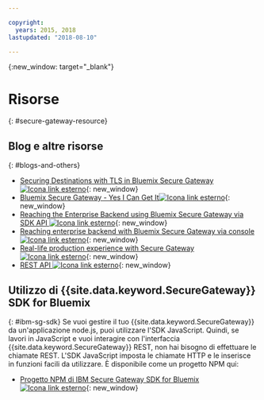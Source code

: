 ```yaml
---

copyright:
  years: 2015, 2018
lastupdated: "2018-08-10"

---
```

{:new_window: target="_blank"}

# Risorse
{: #secure-gateway-resource}

## Blog e altre risorse
{: #blogs-and-others}

- [Securing Destinations with TLS in Bluemix Secure Gateway ![Icona link esterno](../../icons/launch-glyph.svg "Icona link esterno")](https://developer.ibm.com/bluemix/2015/04/17/securing-destinations-tls-bluemix-secure-gateway/){: new_window}
- [Bluemix Secure Gateway - Yes I Can Get It![Icona link esterno](../../icons/launch-glyph.svg "Icona link esterno")](https://developer.ibm.com/bluemix/2015/03/27/bluemix-secure-gateway-yes-can-get/){: new_window}
- [Reaching the Enterprise Backend using Bluemix Secure Gateway via SDK API ![Icona link esterno](../../icons/launch-glyph.svg "Icona link esterno")](https://developer.ibm.com/bluemix/2015/04/07/reaching-enterprise-backend-bluemix-secure-gateway-via-sdk-api/){: new_window}
- [Reaching enterprise backend with Bluemix Secure Gateway via console ![Icona link esterno](../../icons/launch-glyph.svg "Icona link esterno")](https://developer.ibm.com/bluemix/2015/04/01/reaching-enterprise-backend-bluemix-secure-gateway/){: new_window}
- [Real-life production experience with Secure Gateway ![Icona link esterno](../../icons/launch-glyph.svg "Icona link esterno")](https://www.ibm.com/blogs/bluemix/2015/11/secure-gateway-in-production-part1/){: new_window}
- [REST API ![Icona link esterno](../../icons/launch-glyph.svg "Icona link esterno")](https://cloud.ibm.com/apidocs/secure-gateway){: new_window}


## Utilizzo di {{site.data.keyword.SecureGateway}} SDK for Bluemix
{: #ibm-sg-sdk}
Se vuoi gestire il tuo {{site.data.keyword.SecureGateway}} da un'applicazione node.js, puoi utilizzare l'SDK JavaScript. Quindi, se lavori in JavaScript e vuoi interagire con l'interfaccia {{site.data.keyword.SecureGateway}} REST, non hai bisogno di effettuare le chiamate REST. L'SDK JavaScript imposta le chiamate HTTP e le inserisce in funzioni facili da utilizzare.  È disponibile come un progetto NPM qui:

- [Progetto NPM di IBM Secure Gateway SDK for Bluemix ![Icona link esterno](../../icons/launch-glyph.svg "Icona link esterno")](https://www.npmjs.com/package/bluemix-secure-gateway){: new_window}
